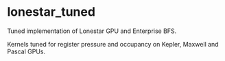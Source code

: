 # lonestar_tuned


Tuned implementation of Lonestar GPU and Enterprise BFS. 

Kernels tuned for register pressure and occupancy on Kepler, Maxwell and
Pascal GPUs. 

 
